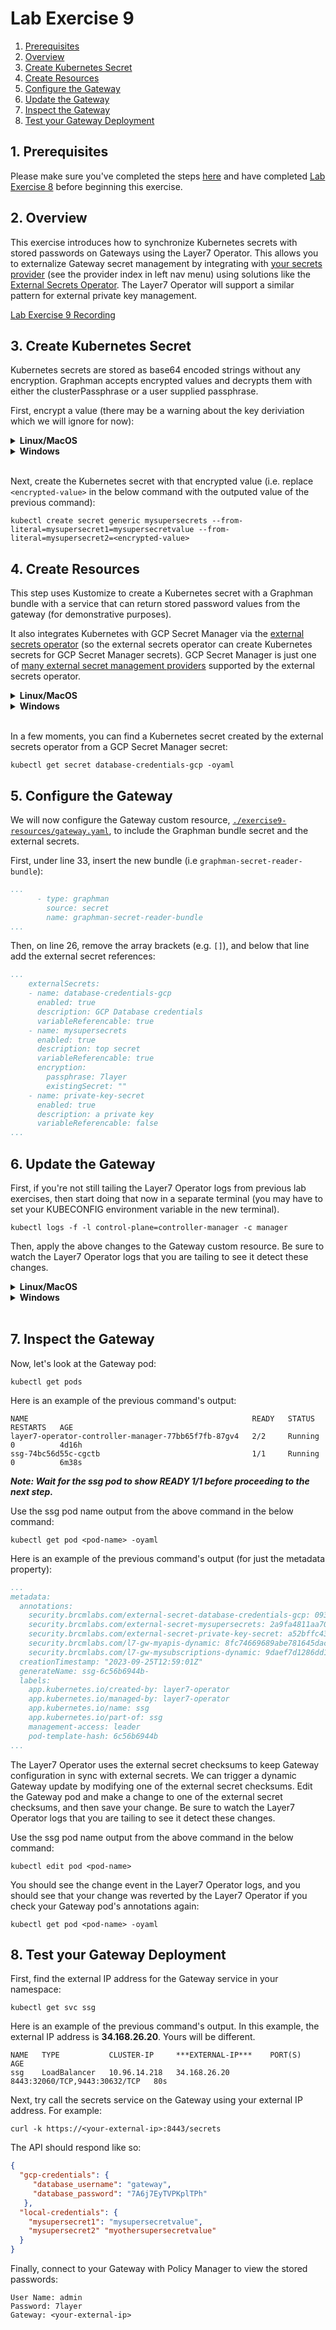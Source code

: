 # Lab Exercise 9

1. [Prerequisites](#1-prerequisites)
1. [Overview](#2-overview)
1. [Create Kubernetes Secret](#3-create-kubernetes-secret)
1. [Create Resources](#4-create-resources)
1. [Configure the Gateway](#5-configure-the-gateway)
1. [Update the Gateway](#6-update-the-gateway)
1. [Inspect the Gateway](#7-inspect-the-gateway)
1. [Test your Gateway Deployment](#8-test-your-gateway-deployment)

## 1. Prerequisites

Please make sure you've completed the steps [here](./readme.md) and have completed [Lab Exercise 8](./lab-exercise8.md) before beginning this exercise.

## 2. Overview

This exercise introduces how to synchronize Kubernetes secrets with stored passwords on Gateways using the Layer7 Operator. This allows you to externalize Gateway secret management by integrating with [your secrets provider](https://external-secrets.io/latest/provider/aws-secrets-manager/) (see the provider index in left nav menu) using solutions like the [External Secrets Operator](https://external-secrets.io/). The Layer7 Operator will support a similar pattern for external private key management.

[Lab Exercise 9 Recording](https://youtu.be/-PlRs0Xi8iA)

## 3. Create Kubernetes Secret

Kubernetes secrets are stored as base64 encoded strings without any encryption. Graphman accepts encrypted values and decrypts them with either the clusterPassphrase or a user supplied passphrase.

First, encrypt a value (there may be a warning about the key deriviation which we will ignore for now):
<details>
  <summary><b>Linux/MacOS</b></summary>

  ```
  echo -n "myothersupersecretvalue" | openssl enc -aes-256-cbc -md sha256 -pass pass:7layer -a
  ```

  Here is an example of the previous command's output:
  ```
  U2FsdGVkX19+coRzCf5pI1wvM03aDsehAyZBhXQFvZKE+70ZOuzSfZU/xvUSiz+N
  ```
</details>
<details>
  <summary><b>Windows</b></summary>

  ```
  echo|set /p="myothersupersecretvalue"|"C:\Program Files\Git\usr\bin\openssl" enc -aes-256-cbc -md sha256 -pass pass:7layer -a
  ```

  Here is an example of the previous command's output:
  ```
  U2FsdGVkX19+coRzCf5pI1wvM03aDsehAyZBhXQFvZKE+70ZOuzSfZU/xvUSiz+N
  ```
</details>
<br/>

Next, create the Kubernetes secret with that encrypted value (i.e. replace `<encrypted-value>` in the below command with the outputed value of the previous command):
```
kubectl create secret generic mysupersecrets --from-literal=mysupersecret1=mysupersecretvalue --from-literal=mysupersecret2=<encrypted-value>
```

## 4. Create Resources

This step uses Kustomize to create a Kubernetes secret with a Graphman bundle with a service that can return stored password values from the gateway (for demonstrative purposes).

It also integrates Kubernetes with GCP Secret Manager via the [external secrets operator](https://external-secrets.io/latest/) (so the external secrets operator can create Kubernetes secrets for GCP Secret Manager secrets). GCP Secret Manager is just one of [many external secret management providers](https://external-secrets.io/latest/provider/aws-secrets-manager/) supported by the external secrets operator.

<details>
  <summary><b>Linux/MacOS</b></summary>

  ```
  kubectl apply -k ./exercise9-resources
  ```
</details>
<details>
  <summary><b>Windows</b></summary>

  ```
  kubectl apply -k exercise9-resources
  ```
</details>
<br/>

In a few moments, you can find a Kubernetes secret created by the external secrets operator from a GCP Secret Manager secret:

```
kubectl get secret database-credentials-gcp -oyaml
```

## 5. Configure the Gateway

We will now configure the Gateway custom resource, [`./exercise9-resources/gateway.yaml`](./exercise9-resources/gateway.yaml), to include the Graphman bundle secret and the external secrets.

First, under line 33, insert the new bundle (i.e `graphman-secret-reader-bundle`):
```yaml
...
      - type: graphman
        source: secret
        name: graphman-secret-reader-bundle
...
```

Then, on line 26, remove the array brackets (e.g. `[]`), and below that line add the external secret references:
```yaml
...
    externalSecrets:
    - name: database-credentials-gcp
      enabled: true
      description: GCP Database credentials
      variableReferencable: true
    - name: mysupersecrets
      enabled: true
      description: top secret
      variableReferencable: true
      encryption:
        passphrase: 7layer
        existingSecret: ""
    - name: private-key-secret
      enabled: true
      description: a private key
      variableReferencable: false
...
```

## 6. Update the Gateway

First, if you're not still tailing the Layer7 Operator logs from previous lab exercises, then start doing that now in a separate terminal (you may have to set your KUBECONFIG environment variable in the new terminal).

```
kubectl logs -f -l control-plane=controller-manager -c manager
```

Then, apply the above changes to the Gateway custom resource. Be sure to watch the Layer7 Operator logs that you are tailing to see it detect these changes.

<details>
  <summary><b>Linux/MacOS</b></summary>

  ```
  kubectl apply -f ./exercise9-resources/gateway.yaml
  ```
</details>
<details>
  <summary><b>Windows</b></summary>

  ```
  kubectl apply -f exercise9-resources\gateway.yaml
  ```
</details>
<br/>

## 7. Inspect the Gateway

Now, let's look at the Gateway pod:

```
kubectl get pods
```

Here is an example of the previous command's output:

```
NAME                                                  READY   STATUS    RESTARTS   AGE
layer7-operator-controller-manager-77bb65f7fb-87gv4   2/2     Running   0          4d16h
ssg-74bc56d55c-cgctb                                  1/1     Running   0          6m38s
```

_**Note: Wait for the ssg pod to show READY 1/1 before proceeding to the next step.**_

Use the ssg pod name output from the above command in the below command:
```
kubectl get pod <pod-name> -oyaml
```

Here is an example of the previous command's output (for just the metadata property):
```yaml
...
metadata:
  annotations:
    security.brcmlabs.com/external-secret-database-credentials-gcp: 0935885ac45ab667fa9a8c30e040e867eebafd6c
    security.brcmlabs.com/external-secret-mysupersecrets: 2a9fa4811aa7037693b05795c202237862b10579
    security.brcmlabs.com/external-secret-private-key-secret: a52bffc4382b47978308e72467b01e29b94f7c33
    security.brcmlabs.com/l7-gw-myapis-dynamic: 8fc74669689abe781645dac214ebf26eb7480c78
    security.brcmlabs.com/l7-gw-mysubscriptions-dynamic: 9daef7d1286dd13b609ada39ff1d6aa624ff64da
  creationTimestamp: "2023-09-25T12:59:01Z"
  generateName: ssg-6c56b6944b-
  labels:
    app.kubernetes.io/created-by: layer7-operator
    app.kubernetes.io/managed-by: layer7-operator
    app.kubernetes.io/name: ssg
    app.kubernetes.io/part-of: ssg
    management-access: leader
    pod-template-hash: 6c56b6944b
...
```

The Layer7 Operator uses the external secret checksums to keep Gateway configuration in sync with external secrets. We can trigger a dynamic Gateway update by modifying one of the external secret checksums. Edit the Gateway pod and make a change to one of the external secret checksums, and then save your change. Be sure to watch the Layer7 Operator logs that you are tailing to see it detect these changes.

Use the ssg pod name output from the above command in the below command:
```
kubectl edit pod <pod-name>
```

You should see the change event in the Layer7 Operator logs, and you should see that your change was reverted by the Layer7 Operator if you check your Gateway pod's annotations again:
```
kubectl get pod <pod-name> -oyaml
```

## 8. Test your Gateway Deployment

First, find the external IP address for the Gateway service in your namespace:

```
kubectl get svc ssg
```

Here is an example of the previous command's output. In this example, the external IP address is **34.168.26.20**. Yours will be different.

```
NAME   TYPE           CLUSTER-IP     ***EXTERNAL-IP***    PORT(S)                         AGE
ssg    LoadBalancer   10.96.14.218   34.168.26.20         8443:32060/TCP,9443:30632/TCP   80s
```

Next, try call the secrets service on the Gateway using your external IP address. For example:

```
curl -k https://<your-external-ip>:8443/secrets
```

The API should respond like so:
```json
{
  "gcp-credentials": {
     "database_username": "gateway",
     "database_password": "7A6j7EyTVPKplTPh"
   },
  "local-credentials": {
    "mysupersecret1": "mysupersecretvalue",
    "mysupersecret2" "myothersupersecretvalue"
  }
}
```

Finally, connect to your Gateway with Policy Manager to view the stored passwords:

```
User Name: admin
Password: 7layer
Gateway: <your-external-ip>
```




